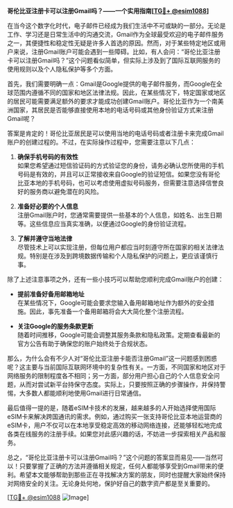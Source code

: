 **哥伦比亚注册卡可以注册Gmail吗？——一个实用指南[[TG💪+ @esim1088](https://t.me/s/esim1088)]**

在当今这个数字化时代，电子邮件已经成为我们生活中不可或缺的一部分。无论是工作、学习还是日常生活中的沟通交流，Gmail作为全球最受欢迎的电子邮件服务之一，其便捷性和稳定性无疑是许多人首选的原因。然而，对于某些特定地区或用户来说，注册Gmail账户可能会遇到一些障碍。比如，有人会问：“哥伦比亚注册卡可以注册Gmail吗？”这个问题看似简单，但实际上涉及到了国际互联网服务的使用规则以及个人隐私保护等多个方面。

首先，我们需要明确一点：Gmail是Google提供的电子邮件服务，而Google在全球范围内遵循不同的国家和地区法律法规。因此，在某些情况下，特定国家或地区的居民可能需要满足额外的要求才能成功创建Gmail账户。哥伦比亚作为一个南美洲国家，其居民是否能够直接使用本地的电话号码或其他身份验证方式来注册Gmail呢？

答案是肯定的！哥伦比亚居民是可以使用当地的电话号码或者注册卡来完成Gmail账户的创建过程的。不过，在实际操作过程中，您需要注意以下几点：

1. **确保手机号码的有效性**  
   如果您希望通过短信验证码的方式验证您的身份，请务必确认您所使用的手机号码是有效的，并且可以正常接收来自Google的验证短信。如果您没有哥伦比亚本地的手机号码，也可以考虑使用虚拟号码服务，但需要注意选择信誉良好的服务商以避免潜在的风险。

2. **准备好必要的个人信息**  
   注册Gmail账户时，您通常需要提供一些基本的个人信息，如姓名、出生日期等。这些信息应当真实准确，以便通过Google的身份验证流程。

3. **了解并遵守当地法律**  
   尽管技术上可以实现注册，但每位用户都应当时刻遵守所在国家的相关法律法规。特别是在涉及到跨境数据传输和个人隐私保护的问题上，更应该谨慎行事。

除了上述注意事项之外，还有一些小技巧可以帮助您顺利完成Gmail账户的创建：

- **提前准备好备用邮箱地址**  
  在某些情况下，Google可能会要求您输入备用邮箱地址作为额外的安全措施。因此，事先准备一个备用邮箱将会大大简化整个注册流程。
  
- **关注Google的服务条款更新**  
  随着时间推移，Google可能会调整其服务条款和隐私政策。定期查看最新的官方公告有助于确保您的账户始终处于合规状态。

那么，为什么会有不少人对“哥伦比亚注册卡能否注册Gmail”这一问题感到困惑呢？这主要与当前国际互联网环境中的复杂性有关。一方面，不同国家和地区对于网络服务的限制程度各不相同；另一方面，部分用户担心自己的个人信息安全问题，从而对尝试新平台持保守态度。实际上，只要按照正确的步骤操作，并保持警惕，大多数人都能顺利地使用Gmail进行日常通信。

最后值得一提的是，随着eSIM卡技术的发展，越来越多的人开始选择使用国际eSIM卡来解决跨国通讯的需求。例如，通过购买一张支持哥伦比亚本地运营商的eSIM卡，用户不仅可以在本地享受稳定高效的移动网络连接，还能够轻松地完成各类在线服务的注册手续。如果您对此感兴趣的话，不妨进一步探索相关产品和服务。

总之，“哥伦比亚注册卡可以注册Gmail吗？”这个问题的答案显而易见——当然可以！只要掌握了正确的方法并遵循相关规定，任何人都能够享受到Gmail带来的便利。希望本文能够帮助到那些正在寻找解决方案的朋友，同时也提醒大家始终保持对网络安全的关注。无论身处何地，保护好自己的数字资产都是至关重要的。

[[TG💪+ @esim1088](https://t.me/s/esim1088) ![Image](https://i.postimg.cc/4NQfJmqS/Snipaste-2025-05-13-00-14-12.png)]